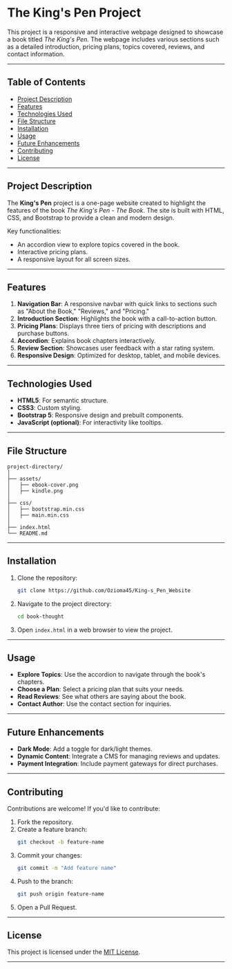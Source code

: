 # The King's Pen Project

This project is a responsive and interactive webpage designed to showcase a book titled _The King's Pen_. The webpage includes various sections such as a detailed introduction, pricing plans, topics covered, reviews, and contact information.

---

## Table of Contents

- [Project Description](#project-description)
- [Features](#features)
- [Technologies Used](#technologies-used)
- [File Structure](#file-structure)
- [Installation](#installation)
- [Usage](#usage)
- [Future Enhancements](#future-enhancements)
- [Contributing](#contributing)
- [License](#license)

---

## Project Description

The **King's Pen** project is a one-page website created to highlight the features of the book _The King's Pen - The Book_. The site is built with HTML, CSS, and Bootstrap to provide a clean and modern design.

Key functionalities:

- An accordion view to explore topics covered in the book.
- Interactive pricing plans.
- A responsive layout for all screen sizes.

---

## Features

1. **Navigation Bar**: A responsive navbar with quick links to sections such as "About the Book," "Reviews," and "Pricing."
2. **Introduction Section**: Highlights the book with a call-to-action button.
3. **Pricing Plans**: Displays three tiers of pricing with descriptions and purchase buttons.
4. **Accordion**: Explains book chapters interactively.
5. **Review Section**: Showcases user feedback with a star rating system.
6. **Responsive Design**: Optimized for desktop, tablet, and mobile devices.

---

## Technologies Used

- **HTML5**: For semantic structure.
- **CSS3**: Custom styling.
- **Bootstrap 5**: Responsive design and prebuilt components.
- **JavaScript (optional)**: For interactivity like tooltips.

---

## File Structure

```
project-directory/
│
├── assets/
│   ├── ebook-cover.png
│   ├── kindle.png
│
├── css/
│   ├── bootstrap.min.css
│   ├── main.min.css
│
├── index.html
└── README.md
```

---

## Installation

1. Clone the repository:
   ```bash
   git clone https://github.com/Ozioma45/King-s_Pen_Website
   ```
2. Navigate to the project directory:
   ```bash
   cd book-thought
   ```
3. Open `index.html` in a web browser to view the project.

---

## Usage

- **Explore Topics**: Use the accordion to navigate through the book's chapters.
- **Choose a Plan**: Select a pricing plan that suits your needs.
- **Read Reviews**: See what others are saying about the book.
- **Contact Author**: Use the contact section for inquiries.

---

## Future Enhancements

- **Dark Mode**: Add a toggle for dark/light themes.
- **Dynamic Content**: Integrate a CMS for managing reviews and updates.
- **Payment Integration**: Include payment gateways for direct purchases.

---

## Contributing

Contributions are welcome! If you'd like to contribute:

1. Fork the repository.
2. Create a feature branch:
   ```bash
   git checkout -b feature-name
   ```
3. Commit your changes:
   ```bash
   git commit -m "Add feature name"
   ```
4. Push to the branch:
   ```bash
   git push origin feature-name
   ```
5. Open a Pull Request.

---

## License

This project is licensed under the [MIT License](LICENSE).

---

```

```
